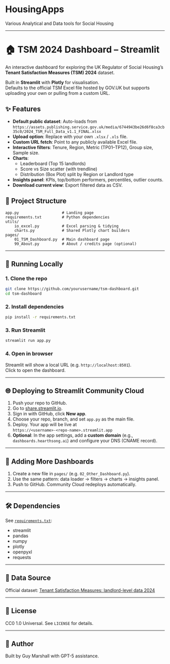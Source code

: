 # HousingApps
Various Analytical and Data tools for Social Housing

---

# 🏠 TSM 2024 Dashboard – Streamlit

An interactive dashboard for exploring the UK Regulator of Social Housing’s **Tenant Satisfaction Measures (TSM) 2024** dataset.

Built in **Streamlit** with **Plotly** for visualisation.  
Defaults to the official TSM Excel file hosted by GOV.UK but supports uploading your own or pulling from a custom URL.

## ✨ Features
- **Default public dataset**: Auto-loads from  
  `https://assets.publishing.service.gov.uk/media/6744943be26d6f8ca3cb35c0/2024_TSM_Full_Data_v1.1_FINAL.xlsx`
- **Upload option**: Replace with your own `.xlsx` / `.xls` file.
- **Custom URL fetch**: Point to any publicly available Excel file.
- **Interactive filters**: Tenure, Region, Metric (TP01–TP12), Group size, Sample size.
- **Charts**:
  - Leaderboard (Top 15 landlords)
  - Score vs Size scatter (with trendline)
  - Distribution (Box Plot) split by Region or Landlord type
- **Insights panel**: KPIs, top/bottom performers, percentiles, outlier counts.
- **Download current view**: Export filtered data as CSV.

## 📂 Project Structure
```
app.py                   # Landing page
requirements.txt         # Python dependencies
utils/
    io_excel.py          # Excel parsing & tidying
    charts.py            # Shared Plotly chart builders
pages/
    01_TSM_Dashboard.py  # Main dashboard page
    99_About.py          # About / credits page (optional)
```

---

## 🚀 Running Locally

### 1. Clone the repo
```bash
git clone https://github.com/yourusername/tsm-dashboard.git
cd tsm-dashboard
```

### 2. Install dependencies
```bash
pip install -r requirements.txt
```

### 3. Run Streamlit
```bash
streamlit run app.py
```

### 4. Open in browser
Streamlit will show a local URL (e.g. `http://localhost:8501`).  
Click to open the dashboard.

---

## 🌐 Deploying to Streamlit Community Cloud

1. Push your repo to GitHub.
2. Go to [share.streamlit.io](https://share.streamlit.io/).
3. Sign in with GitHub, click **New app**.
4. Choose your repo, branch, and set `app.py` as the main file.
5. Deploy. Your app will be live at  
   `https://<username>-<repo-name>.streamlit.app`
6. **Optional**: In the app settings, add a **custom domain** (e.g., `dashboards.hearthsong.ai`) and configure your DNS (CNAME record).

---

## 🧩 Adding More Dashboards
1. Create a new file in `pages/` (e.g. `02_Other_Dashboard.py`).
2. Use the same pattern: data loader → filters → charts → insights panel.
3. Push to GitHub. Community Cloud redeploys automatically.

---

## 🛠 Dependencies
See [`requirements.txt`](requirements.txt):
- streamlit
- pandas
- numpy
- plotly
- openpyxl
- requests

---

## 📄 Data Source
Official dataset: [Tenant Satisfaction Measures: landlord-level data 2024](https://www.gov.uk/government/publications/tenant-satisfaction-measures-tsm-landlord-level-data-2024)

---

## 📜 License
CC0 1.0 Universal. See `LICENSE` for details.

---

## 👤 Author
Built by Guy Marshall with GPT-5 assistance.
